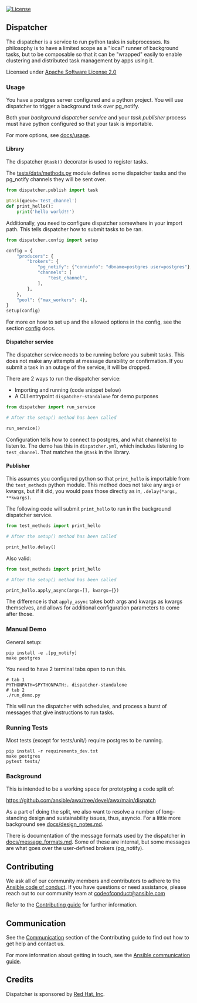 <!-- License Badge -->
[![License](https://img.shields.io/badge/License-Apache_2.0-blue.svg)](https://github.com/ansible/dispatcher/blob/main/LICENSE)

## Dispatcher

The dispatcher is a service to run python tasks in subprocesses.
Its philosophy is to have a limited scope
as a "local" runner of background tasks, but to be composable
so that it can be "wrapped" easily to enable clustering and
distributed task management by apps using it.

Licensed under [Apache Software License 2.0](LICENSE)

### Usage

You have a postgres server configured and a python project.
You will use dispatcher to trigger a background task over pg_notify.

Both your *background dispatcher service* and your *task publisher* process must have
python configured so that your task is importable.

For more options, see [docs/usage](docs/usage.md).

#### Library

The dispatcher `@task()` decorator is used to register tasks.

The [tests/data/methods.py](tests/data/methods.py) module defines some
dispatcher tasks and the pg_notify channels they will be sent over.

```python
from dispatcher.publish import task

@task(queue='test_channel')
def print_hello():
    print('hello world!!')
```

Additionally, you need to configure dispatcher somewhere in your import path.
This tells dispatcher how to submit tasks to be ran.

```python
from dispatcher.config import setup

config = {
    "producers": {
        "brokers": {
            "pg_notify": {"conninfo": "dbname=postgres user=postgres"},
            "channels": [
                "test_channel",
            ],
        },
    },
    "pool": {"max_workers": 4},
}
setup(config)
```

For more on how to set up and the allowed options in the config,
see the section [config](docs/config.md) docs.

#### Dispatcher service

The dispatcher service needs to be running before you submit tasks.
This does not make any attempts at message durability or confirmation.
If you submit a task in an outage of the service, it will be dropped.

There are 2 ways to run the dispatcher service:

- Importing and running (code snippet below)
- A CLI entrypoint `dispatcher-standalone` for demo purposes

```python
from dispatcher import run_service

# After the setup() method has been called

run_service()
```

Configuration tells how to connect to postgres, and what channel(s) to listen to.
The demo has this in `dispatcher.yml`, which includes listening to `test_channel`.
That matches the `@task` in the library.

#### Publisher

This assumes you configured python so that `print_hello` is importable
from the `test_methods` python module.
This method does not take any args or kwargs, but if it did, you would
pass those directly as in, `.delay(*args, **kwargs)`.

The following code will submit `print_hello` to run in the background dispatcher service.

```python
from test_methods import print_hello

# After the setup() method has been called

print_hello.delay()
```

Also valid:

```python
from test_methods import print_hello

# After the setup() method has been called

print_hello.apply_async(args=[], kwargs={})
```

The difference is that `apply_async` takes both args and kwargs as kwargs themselves,
and allows for additional configuration parameters to come after those.

### Manual Demo

General setup:

```
pip install -e .[pg_notify]
make postgres
```

You need to have 2 terminal tabs open to run this.

```
# tab 1
PYTHONPATH=$PYTHONPATH:. dispatcher-standalone
# tab 2
./run_demo.py
```

This will run the dispatcher with schedules, and process a burst of messages
that give instructions to run tasks.

### Running Tests

Most tests (except for tests/unit/) require postgres to be running.

```
pip install -r requirements_dev.txt
make postgres
pytest tests/
```

### Background

This is intended to be a working space for prototyping a code split of:

<https://github.com/ansible/awx/tree/devel/awx/main/dispatch>

As a part of doing the split, we also want to resolve a number of
long-standing design and sustainability issues, thus, asyncio.
For a little more background see [docs/design_notes.md](docs/design_notes.md).

There is documentation of the message formats used by the dispatcher
in [docs/message_formats.md](docs/message_formats.md). Some of these are internal,
but some messages are what goes over the user-defined brokers (pg_notify).

## Contributing

We ask all of our community members and contributors to adhere to the [Ansible code of conduct](https://docs.ansible.com/ansible/latest/community/code_of_conduct.html).
If you have questions or need assistance, please reach out to our community team at <codeofconduct@ansible.com>

Refer to the [Contributing guide](docs/contributing.md) for further information.

## Communication

See the [Communication](https://github.com/ansible/dispatcher/blob/main/docs/contributing.md#communication) section of the
Contributing guide to find out how to get help and contact us.

For more information about getting in touch, see the
[Ansible communication guide](https://docs.ansible.com/ansible/devel/community/communication.html).

## Credits

Dispatcher is sponsored by [Red Hat, Inc](https://www.redhat.com).
